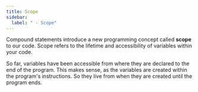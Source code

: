 ```yaml
---
title: Scope
sidebar:
  label: " - Scope"
---
```


Compound statements introduce a new programming concept called **scope** to our code. Scope refers to the lifetime and accessibility of variables within your code.

So far, variables have been accessible from where they are declared to the end of the program. This makes sense, as the variables are created within the program's instructions. So they live from when they are created until the program ends.



